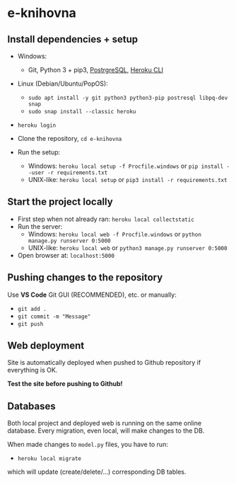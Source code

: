 # e-knihovna

## Install dependencies + setup

- Windows:
  - Git, Python 3 + pip3, [PostrgreSQL](https://www.postgresql.org/download/), [Heroku CLI](https://devcenter.heroku.com/articles/heroku-cli#download-and-install)
- Linux (Debian/Ubuntu/PopOS):
  - ```sudo apt install -y git python3 python3-pip postresql libpq-dev snap```
  - ```sudo snap install --classic heroku```
  
- ```heroku login```
- Clone the repository, ```cd e-knihovna```
- Run the setup:
  - Windows:
  ```heroku local setup -f Procfile.windows``` or ```pip install --user -r requirements.txt```
  - UNIX-like:
  ```heroku local setup``` or ```pip3 install -r requirements.txt```

## Start the project locally

- First step when not already ran: ```heroku local collectstatic```
- Run the server:
  - Windows:
  ```heroku local web -f Procfile.windows``` or ```python manage.py runserver 0:5000```
  - UNIX-like:
  ```heroku local web``` or ```python3 manage.py runserver 0:5000```
- Open browser at: ```localhost:5000```

## Pushing changes to the repository

Use **VS Code** Git GUI (RECOMMENDED), etc. or manually:

- ```git add .```
- ```git commit -m "Message"```
- ```git push```

## Web deployment

Site is automatically deployed when pushed to Github repository if everything is OK.

**Test the site before pushing to Github!**

## Databases

Both local project and deployed web is running on the same online database. Every migration, even local, will make changes to the DB.

When made changes to ```model.py``` files, you have to run:

- ```heroku local migrate```

which will update (create/delete/...) corresponding DB tables.
